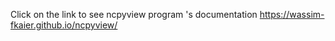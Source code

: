 Click on the link to see ncpyview program 's documentation
https://wassim-fkaier.github.io/ncpyview/
